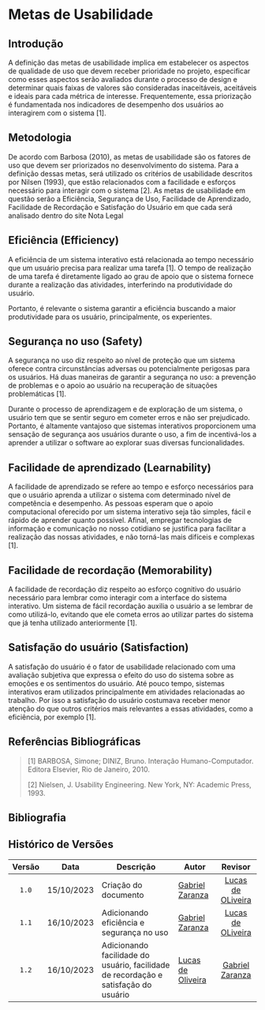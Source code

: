 # Metas de Usabilidade

## Introdução
A definição das metas de usabilidade implica em estabelecer os aspectos de qualidade de uso que devem receber prioridade no projeto, especificar como esses aspectos serão avaliados durante o processo de design e determinar quais faixas de valores são consideradas inaceitáveis, aceitáveis e ideais para cada métrica de interesse. Frequentemente, essa priorização é fundamentada nos indicadores de desempenho dos usuários ao interagirem com o sistema [1].

## Metodologia
De acordo com Barbosa (2010), as metas de usabilidade são os fatores de uso que devem ser priorizados no desenvolvimento do sistema. Para a definição dessas metas, será utilizado os critérios de usabilidade descritos por Nilsen (1993), que estão relacionados com a facilidade e esforços necessário para interagir com o sistema [2]. As metas de usabilidade em questão serão a Eficiência, Segurança de Uso, Facilidade de Aprendizado, Facilidade de Recordação e Satisfação do Usuário em que cada será analisado dentro do site Nota Legal

## Eficiência (Efficiency)
A eficiência de um sistema interativo está relacionada ao tempo necessário que um usuário precisa para realizar uma tarefa [1]. O tempo de realização de uma tarefa é diretamente ligado ao grau de apoio que o sistema fornece durante a realização das atividades, interferindo na produtividade do usuário.

Portanto, é relevante o sistema garantir a eficiência buscando a maior produtividade para os usuário, principalmente, os experientes.



## Segurança no uso (Safety)
A segurança no uso diz respeito ao nível de proteção que um sistema oferece contra circunstâncias adversas ou potencialmente perigosas para os usuários. Há duas maneiras de garantir a segurança no uso: a prevenção de problemas e o apoio ao usuário na recuperação de situações problemáticas [1].

Durante o processo de aprendizagem e de exploração de um sistema, o usuário tem que se sentir seguro em cometer erros e não ser prejudicado. Portanto, é altamente vantajoso que sistemas interativos proporcionem uma sensação de segurança aos usuários durante o uso, a fim de incentivá-los a aprender a utilizar o software ao explorar suas diversas funcionalidades.

## Facilidade de aprendizado (Learnability)
  A facilidade de aprendizado se refere ao tempo e esforço necessários para que o usuário aprenda a utilizar o sistema com determinado nível de competência e desempenho. As pessoas esperam que o apoio computacional oferecido por um sistema interativo seja tão simples, fácil e rápido de aprender quanto possível. Afinal, empregar tecnologias de informação e comunicação no nosso cotidiano se justifica para facilitar a realização das nossas atividades, e não torná-las mais difíceis e complexas [1].

## Facilidade de recordação (Memorability)
A facilidade de recordação diz respeito ao esforço cognitivo do usuário necessário para lembrar como interagir com a interface do sistema interativo. Um sistema de fácil recordação auxilia o usuário a se lembrar de como utilizá-lo, evitando que ele cometa erros ao utilizar partes do sistema que já tenha utilizado anteriormente [1].

## Satisfação do usuário (Satisfaction)
A satisfação do usuário é o fator de usabilidade relacionado com uma avaliação subjetiva que expressa o efeito do uso do sistema sobre as emoções e os sentimentos do usuário. Até pouco tempo, sistemas interativos eram utilizados principalmente em atividades relacionadas ao trabalho. Por isso a satisfação do usuário costumava receber menor atenção do que outros critérios mais relevantes a essas atividades, como a eficiência, por exemplo [1].




## Referências Bibliográficas
> [1] BARBOSA, Simone; DINIZ, Bruno. Interação Humano-Computador. Editora Elsevier, Rio de Janeiro, 2010.
>
> [2] Nielsen, J. Usability Engineering. New York, NY: Academic Press, 1993.
## Bibliografia

## Histórico de Versões

|Versão|Data|Descrição|Autor|Revisor|
|:----:|----|---------|-----|:-------:|
|`1.0`|15/10/2023|Criação do documento|[Gabriel Zaranza](https://github.com/gzaranza)|[Lucas de OLiveira](https://github.com/LucasOliveiraDiasMarquesFerreira)|
|`1.1`|16/10/2023|Adicionando eficiência e segurança no uso|[Gabriel Zaranza](https://github.com/gzaranza)|[Lucas de OLiveira](https://github.com/LucasOliveiraDiasMarquesFerreira)|
|`1.2`|16/10/2023|Adicionando facilidade do usuário, facilidade de recordação e satisfação do usuário|[Lucas de Oliveira](https://github.com/LucasOliveiraDiasMarquesFerreira)|[Gabriel Zaranza](https://github.com/gzaranza)|

